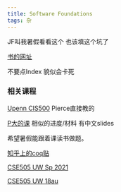 ```yaml
---
title: Software Foundations
tags: 杂
---
```


JF叫我暑假看看这个 也该填这个坑了

<!--more-->

[书的网址](https://softwarefoundations.cis.upenn.edu/)

不要点Index 貌似会卡死

### 相关课程

[Upenn CIS500](https://www.seas.upenn.edu/~cis500/current/index.html#schedule) Pierce直接教的

[P大的课](https://xiongyingfei.github.io/SF/2021/materials.html) 相似的进度/材料 有中文slides

希望暑假能跟着课读书做题。

[知乎上的coq贴](https://zhuanlan.zhihu.com/p/54164515)

[CSE505 UW Sp 2021](https://sites.google.com/cs.washington.edu/cse-505-spring-2021/home)

[CSE505 UW 18au](https://sites.google.com/cs.washington.edu/cse-505-18au/home)
